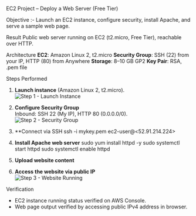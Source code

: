  EC2 Project – Deploy a Web Server (Free Tier)

 Objective :-
Launch an EC2 instance, configure security, install Apache, and serve a sample web page.

Result
Public web server running on EC2 (t2.micro, Free Tier), reachable over HTTP.

 Architecture
**EC2**: Amazon Linux 2, t2.micro
 **Security Group**: SSH (22) from your IP, HTTP (80) from Anywhere
 **Storage**: 8–10 GB GP2
 **Key Pair**: RSA, .pem file

 Steps Performed

1. **Launch instance** (Amazon Linux 2, t2.micro).  
   ![Step 1 - Launch Instance](images/Screenshot%202025-08-24%20003128.jpg)


2. **Configure Security Group**  
   Inbound: SSH 22 (My IP), HTTP 80 (0.0.0.0/0).  
   ![Step 2 - Security Group](images/Screenshot%202025-08-24%20003422.jpg)

3. **Connect via SSH
    ssh -i mykey.pem ec2-user@<52.91.214.224>


4. **Install Apache web server**
   sudo yum install httpd -y
   sudo systemctl start httpd
   sudo systemctl enable httpd


5. **Upload website content**

6. **Access the website via public IP**  
![Step 3 - Website Running](images/Screenshot%202025-08-24%20003227.jpg)


  Verification  
- EC2 instance running status verified on AWS Console.
- Web page output verified by accessing public IPv4 address in browser.




